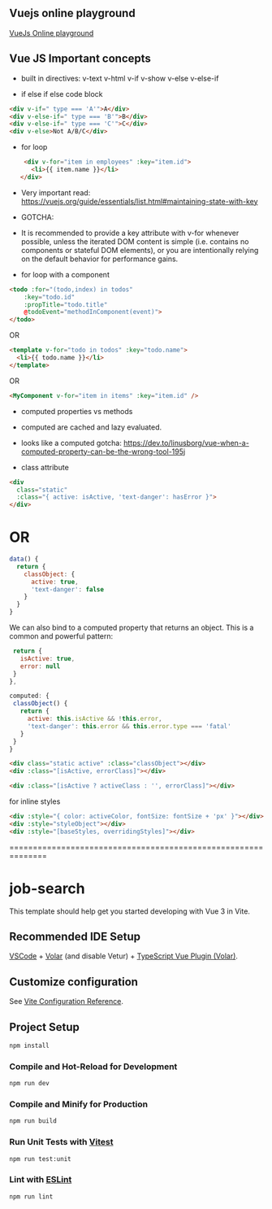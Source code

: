 ## Vuejs online playground
[VueJs Online playground](https://play.vuejs.org/)
## Vue JS Important concepts

- built in directives: v-text v-html v-if v-show v-else v-else-if

- if else if else code block

```html
<div v-if=" type === 'A'">A</div>
<div v-else-if=" type === 'B'">B</div>
<div v-else-if=" type === 'C'">C</div>
<div v-else>Not A/B/C</div>
```
- for loop

```html
    <div v-for="item in employees" :key="item.id">
      <li>{{ item.name }}</li>
   </div>
```

- Very important read: https://vuejs.org/guide/essentials/list.html#maintaining-state-with-key
- GOTCHA:
-  It is recommended to provide a key attribute with v-for whenever possible, unless the iterated DOM content is simple (i.e. contains no components or stateful DOM elements), or you are intentionally relying on the default behavior for performance gains.

- for loop with a component

```html
<todo :for="(todo,index) in todos"
    :key="todo.id"
    :propTitle="todo.title"
    @todoEvent="methodInComponent(event)">
</todo>
```
OR

```html
<template v-for="todo in todos" :key="todo.name">
  <li>{{ todo.name }}</li>
</template>
```
OR

```html
<MyComponent v-for="item in items" :key="item.id" />
```

- computed properties vs methods
- computed are cached and lazy evaluated.
- looks like a computed gotcha: https://dev.to/linusborg/vue-when-a-computed-property-can-be-the-wrong-tool-195j

- class attribute
```html
<div
  class="static"
  :class="{ active: isActive, 'text-danger': hasError }">
</div>
```
OR 
==============================================================
```js
data() {
  return {
    classObject: {
      active: true,
      'text-danger': false
    }
  }
}
```
 We can also bind to a computed property that returns an object. This is a common and powerful pattern:
 ```js data() {
  return {
    isActive: true,
    error: null
  }
},

computed: {
  classObject() {
    return {
      active: this.isActive && !this.error,
      'text-danger': this.error && this.error.type === 'fatal'
    }
  }
}
```

```html
<div class="static active" :class="classObject"></div>
<div :class="[isActive, errorClass]"></div>

<div :class="[isActive ? activeClass : '', errorClass]"></div>
```

for inline styles

```html
<div :style="{ color: activeColor, fontSize: fontSize + 'px' }"></div>
<div :style="styleObject"></div>
<div :style="[baseStyles, overridingStyles]"></div>
```
==============================================================






# job-search

This template should help get you started developing with Vue 3 in Vite.

## Recommended IDE Setup

[VSCode](https://code.visualstudio.com/) + [Volar](https://marketplace.visualstudio.com/items?itemName=Vue.volar) (and disable Vetur) + [TypeScript Vue Plugin (Volar)](https://marketplace.visualstudio.com/items?itemName=Vue.vscode-typescript-vue-plugin).

## Customize configuration

See [Vite Configuration Reference](https://vitejs.dev/config/).

## Project Setup

```sh
npm install
```

### Compile and Hot-Reload for Development

```sh
npm run dev
```

### Compile and Minify for Production

```sh
npm run build
```

### Run Unit Tests with [Vitest](https://vitest.dev/)

```sh
npm run test:unit
```

### Lint with [ESLint](https://eslint.org/)

```sh
npm run lint
```
